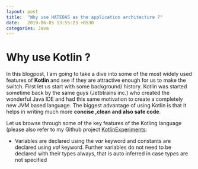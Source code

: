 ```yaml
---
layout: post
title:  "Why use HATEOAS as the application architecture ?"
date:   2019-06-05 13:55:23 +0530
categories: Java
---
```


# Why use Kotlin ? 

In this blogpost, I am going to take a dive into some of the most widely used features of **Kotlin** and see if they are attractive 
enough for us to make the switch. First let us start with some background/ history. Kotlin was started sometime back by the same guys (Jetbtrains inc.) who created the wonderful Java IDE and had this same motivation to create a completely new JVM based language. The biggest advantage of using Kotlin is that it helps in writing much more **concise ,clean and also safe code**.

Let us browse through some of the key features of the Kotling language (please also refer to my Github project [KotlinExperiments](https://github.com/msoumik78/KotlinExperiments/blob/master/src/app.kt):
* Variables are declared using the *var* keyword and constants are declared using *val* keyword. Further variables do not need to be declared with their types always, that is auto inferred in case types are not specified
